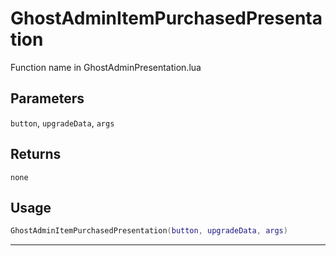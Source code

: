 # GhostAdminItemPurchasedPresentation
Function name in GhostAdminPresentation.lua
## Parameters
`button`, `upgradeData`, `args`
## Returns
`none`
## Usage
```lua
GhostAdminItemPurchasedPresentation(button, upgradeData, args)
```
---
